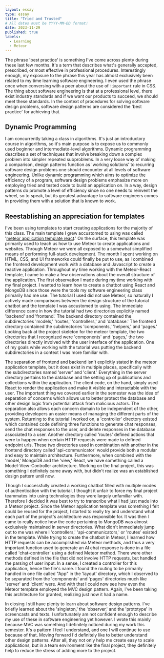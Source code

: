 ```yaml
---
layout: essay
type: essay
title: "Tried and Trusted"
# All dates must be YYYY-MM-DD format!
date: 2023-11-29
published: true
labels:
  - Learning
  - Meteor
---
```


The phrase 'best practice' is something I've come across plenty during these last few months. It's a term that describes what's generally accepted, prescribed, or most effective in professional procedures. Interestingly enough, my exposure to the phrase this year has almost exclusively been related to my time learning software engineering. I even used the phrase once when conversing with a peer about the use of `!important` rule in CSS. The thing about software engineering is that at a professional level, there exist industry standards and if we want our products to succeed, we should meet these standards. In the context of procedures for solving software design problems, software design patterns are considered the 'best practice' for achieving that.

## Dynamic Programming

I am concurrently taking a class in algorithms. It's just an introductory course in algorithms, so it's main purpose is to expose us to commonly used beginner and intermediate-level algorithms. Dynamic programming describes a set of techniques that involve breaking down a complex problem into simpler repeated subproblems. In a very loose way of making a comparison, design patterns function as 'working solutions' to recurring software design problems one should encounter at all levels of software engineering. Unlike dynamic programming which aims to optimize the efficiency of a program, software design problems emphasize more on employing tried and tested code to build an application on. In a way, design patterns do promote a level of efficiency since no one needs to reinvent the wheel, so to speak, but its greatest advantage to software engineers comes in providing them with a solution that is known to work.

## Reestablishing an appreciation for templates

I've been using templates to start creating applications for the majority of this class. The main template I grew accustomed to using was called '[meteor application template react](https://github.com/ics-software-engineering/meteor-application-template-react).' On the surface, this template was primarily used to teach us how to use Meteor to create applications and websites. Through Meteor we were all exposed to a somewhat simplified means of performing full-stack development. The month I spent working on HTML, CSS, and UI frameworks could finally be put to use, as I combined the frontend development work with a database and Javascript to create a reactive application. Throughout my time working with the Meteor-React template, I came to make a few observations about the overall structure of the application. The first observation I made during my time working with my final project. I wanted to learn how to create a chatbot using React and MongoDB since those were the tools my software engineering class primarily had me use. The tutorial I used did not use Meteor, so naturally I actively made comparisons between the design structure of the tutorial chatbot and the template I was accustomed to using. The immediate difference came in how the tutorial had two directories explicitly named 'backend' and 'frontend.' The backend directory contained the subdirectories 'models,' 'routes,' 'controllers,' and 'database.' The frontend directory contained the subdirectories 'components,' 'helpers,' and 'pages.' Looking back at the project skeleton for the meteor template, the two directories that I recognized were 'components' and 'pages,' the two directories directly involved with the user interface of the application. One of my goals while working with the tutorial was putting the backend subdirectories in a context I was more familiar with.

The separation of frontend and backend isn't explicitly stated in the meteor application template, but it does exist in multiple places, specifically with the subdirectories named 'server' and 'client.' Everything in the server directory pertains to the database and the setting up of publications and collections within the application. The client code, on the hand, simply used React to render the application and make it visible and interactable with the user. The important thing we covered earlier in the semester was the idea of separation of concerns which allows us to better protect the database and other design logic from potential attack from malicious actors. The separation also allows each concern domain to be independent of the other, providing developers an easier means of managing the different parts of the system. Returning to the tutorial I worked on, a 'controller' directory existed which contained code defining three functions to generate chat responses, send the chat responses to the user, and delete responses in the database associated to a user. Another directory called 'routes' defined actions that were to happen when certain HTTP requests were made to defined endpoint urls. These two directories used in combination with another in the frontend directory called 'api-communicator' would provide both a modular and easy to maintain architecture. Furthermore, when combined with the 'model,' MongoDB and the 'view,' React, we have something called a Model-View-Controller architecture. Working on the final project, this was something I definitely came away with, but didn't realize was an established design pattern until now.

Though I successfully created a working chatbot filled with multiple modes of authentication with the tutorial, I thought it unfair to force my final project teammates into using technologies they were largely unfamiliar with. Therefore I decided it was best to try to transcribe what I had just made into a Meteor project. Since the Meteor application template was something I felt could be reused for the project, I started to really try and understand what each part of the project's architecture was responsible for. It was then I came to really notice how the code pertaining to MongoDB was almost exclusively maintained in server directories. What didn't immediately jump out to me was where I 'controllers,' 'api-communicators,' or 'routes' existed in the template. While trying to create the chatbot in Meteor, I learned how HTTP requests can be accomplished via Meteor methods, and thus a very important function used to generate an AI chat response is done in a file called 'chat-controller' using a defined Meteor method. There were other methods defined in the file that did not involve HTTP requests, but handled the parsing of user input. In a sense, I created a controller for this application, hence the file's name. I found the routing to be primarily handled in one file called "App" in the 'layout' directory, which I observed to be separated from the 'components' and 'pages' directories much like 'server' and 'client' were. And with that I could now see how even the Meteor template employed the MVC design pattern. Again, I've been taking this architecture for granted, realizing just now it had a name.

In closing I still have plenty to learn about software design patterns. I've briefly learned about the 'singleton,' the 'observer,' and the 'prototype' in screencasts and texts. I unfortunately am not confident enough to describe my use of these in software engineering yet however. I wrote this mainly because MVC was something I definitely noticed during my work this semester. It's a pattern I feel I understand, and one I will continue to use because of that. Moving forward I'd definitely like to better understand other design patterns. After all, they not only help me create easy to scale applications, but in a team environment like the final project, they definitely help to reduce the stress of adding more to the project.
